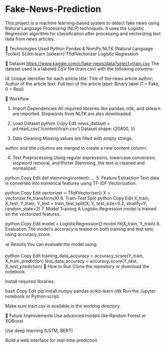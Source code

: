 # Fake-News-Prediction
This project is a machine learning-based system to detect fake news using Natural Language Processing (NLP) techniques. It uses the Logistic Regression algorithm for classification after processing and vectorizing text data from news articles.

🔧 Technologies Used
Python
Pandas & NumPy
NLTK (Natural Language Toolkit)
Scikit-learn (sklearn)
TfidfVectorizer
Logistic Regression

📁 Dataset
https://www.kaggle.com/c/fake-news/data?select=train.csv
The dataset used is a labeled CSV file (train.csv) with the following columns:

id: Unique identifier for each article
title: Title of the news article
author: Author of the article
text: Full text of the article
label: Binary label (1 = Fake, 0 = Real)

🧠 Workflow
1. Import Dependencies
All required libraries like pandas, nltk, and sklearn are imported. Stopwords from NLTK are also downloaded.

2. Load Dataset
python
Copy
Edit
news_dataset = pd.read_csv('/content/train.csv')
Dataset shape: (20800, 5)

3. Data Cleaning
Missing values are filled with empty strings.

author and title columns are merged to create a new content column.

4. Text Preprocessing
Using regular expressions, lowercase conversion, stopword removal, and Porter Stemming, the text is cleaned and normalized.

python
Copy
Edit
def stemming(content):
    ...
5. Feature Extraction
Text data is converted into numerical features using TF-IDF Vectorization.

python
Copy
Edit
vectorizer = TfidfVectorizer()
X = vectorizer.fit_transform(X)
6. Train-Test Split
python
Copy
Edit
X_train, X_test, Y_train, Y_test = train_test_split(X, Y, test_size=0.2, stratify=Y, random_state=2)
7. Model Training
A Logistic Regression model is trained on the vectorized features.

python
Copy
Edit
model = LogisticRegression()
model.fit(X_train, Y_train)
8. Evaluation
The model's accuracy is tested on both training and test sets using accuracy_score.

📊 Results
You can evaluate the model using:

python
Copy
Edit
training_data_accuracy = accuracy_score(Y_train, X_train_prediction)
test_data_accuracy = accuracy_score(Y_test, X_test_prediction)
🚀 How to Run
Clone the repository or download the notebook.

Install required libraries:

bash
Copy
Edit
pip install numpy pandas scikit-learn nltk
Run the Jupyter notebook or Python script.

Make sure train.csv is available in the working directory.

📌 Future Improvements
Use advanced models like Random Forest or XGBoost

Use deep learning (LSTM, BERT)

Build a web interface for real-time prediction
